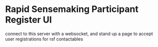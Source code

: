 # Rapid Sensemaking Participant Register UI

connect to this server with a websocket, and stand up a page to accept user registrations for rsf contactables


